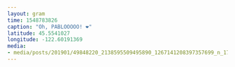 ```yaml
---
layout: gram
time: 1548783826
caption: "Oh, PABLOOOOO! ❤️"
latitude: 45.5541027
longitude: -122.60191369
media:
- media/posts/201901/49848220_2138595509495890_1267141208397357699_n_17861642443318475.jpg
---
```


